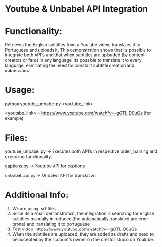 # Youtube & Unbabel API Integration

# Functionality: 
Retrieves the English subtitles from a Youtube video, translates it to Portuguese and uploads it.
This demonstration shows that its possible to integrate both API's and that when subtitles are uploaded (by content creators or fans) in any language, its possible to translate it to every language, eliminating the need for constant subtitle creation and submission.

# Usage: 
python youtube_unbabel.py <youtube_link>

<youtube_link> = https://www.youtube.com/watch?v=-gGTL-D0uQs (for example)

# Files:

youtube_unbabel.py -> Executes both API's in respective order, parsing and executing functionality.

captions.py -> Youtube API for captions

unbabel_api.py -> Unbabel API for translation

# Additional Info:
1) We are using .srt files
2) Since its a small demonstration, the integration is searching for english subtitles manually introduced (the automatically translated are error prone) and translating it to portuguese. 
3) Test video: https://www.youtube.com/watch?v=-gGTL-D0uQs
4) When the subtitles are uploaded, they are added as drafts and need to be accepted by the account's owner on the creator studio on Youtube.

